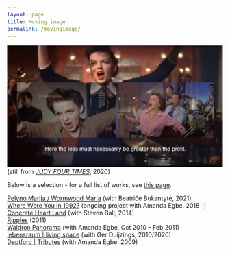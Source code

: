 ```yaml
---
layout: page
title: Moving image
permalink: /movingimage/
---
```


![](/images/JUDYprofit.jpg)  
(still from [_JUDY FOUR TIMES_](https://vimeo.com/419995325/53ce74e295), 2020)
  
Below is a selection - for a full list of works, see [this page](https://rosedetivoli.github.io/all_works/).  

[Pelyno Marija / Wormwood Maria](https://rosedetivoli.github.io/wormwoodmaria/) (with Beatričė Bukantytė, 2021)  
[Where Were You in 1992?](http://1992.maydayrooms.org) (ongoing project with Amanda Egbe, 2018 -)  
[Concrete Heart Land](http://concreteheartland.info) (with Steven Ball, 2014)  
[Ripples](https://rosedetivoli.github.io/april_showers/) (2011)  
[Waldron Panorama](https://rosedetivoli.github.io/waldron/) (with Amanda  Egbe, Oct 2010 – Feb 2011)  
[lebensraum | living space](https://rosedetivoli.github.io/lebensraum/) (with Ger Duijzings, 2010/2020)  
[Deptford | Tributes](https://player.vimeo.com/video/129543067) (with Amanda  Egbe, 2009)  
